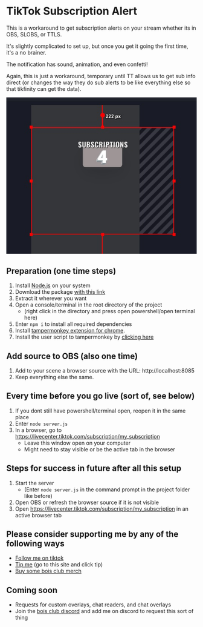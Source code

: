 
# TikTok Subscription Alert

This is a workaround to get subscription alerts on your stream whether its in OBS, SLOBS, or TTLS.

It's slightly complicated to set up, but once you get it going the first time, it's a no brainer.

The notification has sound, animation, and even confetti!

Again, this is just a workaround, temporary until TT allows us to get sub info direct (or changes the way they do sub alerts to be like everything else so that tikfinity can get the data).

![App Screenshot](https://github.com/bryanthaboi/tiktok-subscription-notification/raw/main/screenshot.jpg)
## Preparation (one time steps)
1. Install [Node.js](https://nodejs.org/) on your system
2. Download the package [with this link](https://github.com/bryanthaboi/tiktok-subscription-notification/archive/refs/heads/main.zip)
3. Extract it wherever you want
4. Open a console/terminal in the root directory of the project
    - (right click in the directory and press open powershell/open terminal here)
5. Enter `npm i` to install all required dependencies
6. Install [tampermonkey extension for chrome](https://chrome.google.com/webstore/detail/tampermonkey/dhdgffkkebhmkfjojejmpbldmpobfkfo?hl=en).
7. Install the user script to tampermonkey by [clicking here](https://github.com/bryanthaboi/tiktok-subscription-notification/raw/main/Subscription%20Socket.user.js)

## Add source to OBS (also one time)
1. Add to your scene a browser source with the URL: http://localhost:8085
2. Keep everything else the same.

## Every time before you go live (sort of, see below)
1. If you dont still have powershell/terminal open, reopen it in the same place 
2. Enter `node server.js`
3. In a browser, go to https://livecenter.tiktok.com/subscription/my_subscription
    - Leave this window open on your computer
    - Might need to stay visible or be the active tab in the browser

## Steps for success in future after all this setup
1. Start the server 
    - (Enter `node server.js` in the command prompt in the project folder like before)
2. Open OBS or refresh the browser source if it is not visible
3. Open https://livecenter.tiktok.com/subscription/my_subscription in an active browser tab

## Please consider supporting me by any of the following ways
- [Follow me on tiktok](https://tiktok.com/@bryanthaboi)
- [Tip me](https://bryanthaboi.com) (go to this site and click tip)
- [Buy some bois club merch](https://streamlabs.com/bryanthaboi/merch)

## Coming soon
- Requests for custom overlays, chat readers, and chat overlays
- Join the [bois club discord](https://bois.icu) and add me on discord to request this sort of thing